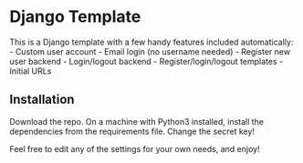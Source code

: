 Django Template
===============

This is a Django template with a few handy features included automatically:
    - Custom user account
    - Email login (no username needed)
    - Register new user backend
    - Login/logout backend
    - Register/login/logout templates
    - Initial URLs

Installation
------------

Download the repo. On a machine with Python3 installed, install the dependencies from the requirements file. Change the secret key! 

Feel free to edit any of the settings for your own needs, and enjoy! 